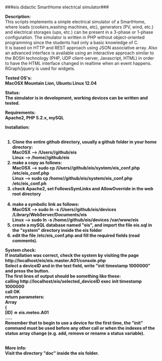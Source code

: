 ###eis didactic SmartHome electrical simulator###

<b>Description:</b><br>
This scripts implements a simple electrical simulator of a SmartHome, where loads (cookers,washing machines, etc),
generators (PV, wind, etc.) and electrical storages (ups, etc.) can be present in a 3-phase or 1-phase configuration.
The simulator is written in PHP without object-oriented programming since the students had only a basic knowledge of C.
<br>
It is based on HTTP and REST approach using JSON associative array. Also an advanced interface is available using
an interactive approach similar to the BOSH technology (PHP, UDP client-server, Javascript, HTML) in order to have
the HTML interface changed in realtime when an event happens. RGraph/jquery is used for widgets.

<b>Tested OS's:<b><br>
MacOSX Mountain Lion, Ubuntu Linux 12.04

<b>Status:</b><br>
The simulator is in development, working devices can be written and tested.<br>

<b>Requirements:</b><br>
Apache2, PHP 5.2.x, mySQL<br>


<b>Installation:</b><br></b><br>
1) Clone the entire github directory, usually a github folder in your home directory:<br>
	MacOSX  -->  /Users/<yourname>/github/eis<br>
	Linux   -->  /home/<yourname>/github/eis<br>
2) make a copy as follows:<br>
	MacOSX  -->  sudo cp /Users/<yourname>/github/eis/system/eis_conf.php /etc/eis_conf.php<br>
	Linux   -->  sudo cp /home/<yourname>/github/eis/system/eis_conf.php /etc/eis_conf.ph<br>
3) check Apache2, set FollowsSymLinks and AllowOverride in the web root directory<br><br>
4) make a symbolic link as follows:<br>
	MacOSX  -->  sudo ln -s /Users/<yourname>/github/eis/devices /Library/WebServer/Documents/eis<br>
	Linux   -->  sudo ln -s /home/<yourname>/github/eis/devices /var/www/eis<br>
5) create a mySQL database named "eis", and import the file eis.sql in the "system" directory inside the eis folder<br>
6) edit the file /etc/eis_conf.php and fill the required fields (read comments).<br>

<b>System check:</b><br>
If installation was correct, check the system by visiting the page http://localhost/eis/eis.master.A01/console.php<br>
Select a deviceID and in the text field, write "init timestamp 1000000" and press the button.<br>
The first lines of output should be something like these:<br>
	calling http://localhost/eis/selected_deviceID exec init timestamp 1000000<br>
	call OK<br>
	return parameters:<br>
	Array<br>
	(<br>
	[ID] => eis.meteo.A01<br>
	.....<br>
Remember that to begin to use a device for the first time, the "init" command must be used before any other call or when
the indexes of the status array change (e.g. add, remove or rename a status variable).<br><br>

<b>More info:</b><br>
Visit the directory "doc" inside the eis folder.

